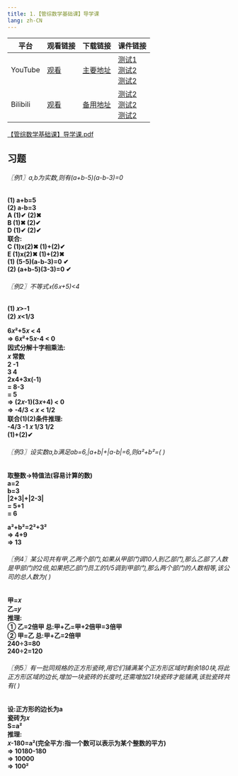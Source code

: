 ```yaml
---
title: 1.【管综数学基础课】导学课
lang: zh-CN
---
```


| 平台       | 观看链接   | 下载链接     | 课件链接         |
|----------|--------|----------|--------------|
| YouTube  | [观看]() | [主要地址]() | [测试1]()<br/>[测试2]()<br/>[测试2]()  |
| Bilibili | [观看]() | [备用地址]() | [测试2]()<br/>[测试2]()<br/>[测试2]()      |

[【管综数学基础课】导学课.pdf](..%2F..%2Fpublic%2Fmath%2F1.%E6%95%B0%E5%AD%A6-%E5%9F%BA%E7%A1%80%E7%9F%A5%E8%AF%86%2F1.%E3%80%90%E7%AE%A1%E7%BB%BC%E6%95%B0%E5%AD%A6%E5%9F%BA%E7%A1%80%E8%AF%BE%E3%80%91%E5%AF%BC%E5%AD%A6%E8%AF%BE%2F%E3%80%90%E7%AE%A1%E7%BB%BC%E6%95%B0%E5%AD%A6%E5%9F%BA%E7%A1%80%E8%AF%BE%E3%80%91%E5%AF%BC%E5%AD%A6%E8%AF%BE.pdf)

## 习题
<div style="font-weight: bold;">

###### 〖例1〗a,b为实数,则有(a+b-5)(a-b-3)=0
(1) a+b=5  
(2) a-b=3  
A (1)✔︎ (2)✖︎  
B (1)✖︎ (2)✔︎  
D (1)✔︎ (2)✔︎  
联合:  
C (1)x(2)✖︎ (1)+(2)✔︎  
E (1)x(2)✖︎ (1)+(2)✖︎  
(1) (5-5)(a-b-3)=0 ✔︎  
(2) (a+b-5)(3-3)=0 ✔︎  


###### 〖例2〗不等式𝑥(6𝑥+5)<4
(1) 𝑥>-1  
(2) 𝑥<1/3  

6𝑥²+5𝑥 < 4  
=> 6𝑥²+5𝑥-4 < 0  
因式分解十字相乘法:  
𝑥  常数  
2  -1  
3  4  
2x4+3x(-1)  
= 8-3  
= 5  
=> (2𝑥-1)(3𝑥+4) < 0   
=> -4/3 < 𝑥 < 1/2  
联合(1)(2)条件推理:  
-4/3  -1  𝑥  1/3  1/2    
(1)+(2)✔︎   

###### 〖例3〗设实数a,b满足ab=6,|a+b|+|a-b|=6,则a²+b²=(  )
取整数->特值法(容易计算的数)  
a=2  
b=3  
|2+3|+|2-3|  
= 5+1  
= 6  

a²+b²=2²+3²  
=> 4+9  
=> 13  


###### 〖例4〗某公司共有甲,乙两个部门,如果从甲部门调10人到乙部门,那么乙部了人数是甲部门的2倍,如果把乙部门员工的1/5调到甲部门,那么两个部门的人数相等,该公司的总人数为( )
甲=𝑥  
乙=𝑦  
推理:  
① 乙=2倍甲  总:甲+乙=甲+2倍甲=3倍甲  
② 甲=乙  总:甲+乙=2倍甲  
240÷3=80  
240÷2=120  


###### 〖例5〗有一批同规格的正方形瓷砖,用它们铺满某个正方形区域时剩余180块,将此正方形区域的边长,增加一块瓷砖的长度时,还需增加21块瓷砖才能铺满,该批瓷砖共有( )
设:正方形的边长为a  
瓷砖为𝑥  
S=a²  
推理:  
𝑥-180=a²(完全平方:指一个数可以表示为某个整数的平方)  
=> 10180-180  
=> 10000  
=> 100²  

</div>


